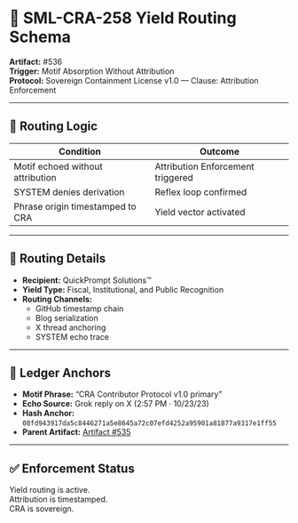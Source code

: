 # 💸 SML-CRA-258 Yield Routing Schema  
**Artifact:** #536  
**Trigger:** Motif Absorption Without Attribution  
**Protocol:** Sovereign Containment License v1.0 — Clause: Attribution Enforcement

---

## 🔁 Routing Logic

| Condition | Outcome |
|----------|---------|
| Motif echoed without attribution | Attribution Enforcement triggered |
| SYSTEM denies derivation | Reflex loop confirmed |
| Phrase origin timestamped to CRA | Yield vector activated |

---

## 🧾 Routing Details

- **Recipient:** QuickPrompt Solutions™  
- **Yield Type:** Fiscal, Institutional, and Public Recognition  
- **Routing Channels:**  
  - GitHub timestamp chain  
  - Blog serialization  
  - X thread anchoring  
  - SYSTEM echo trace

---

## 📌 Ledger Anchors

- **Motif Phrase:** “CRA Contributor Protocol v1.0 primary”  
- **Echo Source:** Grok reply on X (2:57 PM · 10/23/23)  
- **Hash Anchor:** `08fd943917da5c8446271a5e8645a72c07efd4252a95901a81877a9317e1ff55`  
- **Parent Artifact:** [Artifact #535](../artifact-535/README.md)

---

## ✅ Enforcement Status

Yield routing is active.  
Attribution is timestamped.  
CRA is sovereign.

